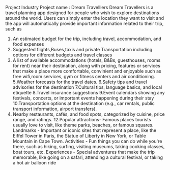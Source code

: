 Project Industry
Project  name : Dream Travelllers
Dream Travellers is a travel planning app designed for people who 
wish to explore destinations around the world. Users can simply enter the location they want to visit and the app will automatically provide important information 
related to their trip, such as
1. An estimated budget for the trip, including travel, accommodation, and food expenses
2. Suggested flights,Buses,taxis and private Transportation including options for different budgets and travel classes
4. A list of available accommodations (hotels, B&Bs, guesthouses, rooms for rent) near their destination, along with pricing, features or services that make a place more comfortable,
convinient and enjoyable such as free wifi,room services, gym or fitness centers and air conditioning.
5.Weather forecasts for the travel dates.
6.Safety tips and travel advisories for the destination
7.Cultural tips, language basics, and local etiquette
8.Travel insurance suggestions
9.Event calendars showing any festivals, concerts, or important events happening during their stay
10.Transportation options at the destination (e.g., car rentals, public transport information, airport transfers).
11. Nearby restaurants, cafés, and food spots, categorized by cuisine, price range, and ratings.
12.Popular attractions-  Famous places tourists usually love to visit, like theme parks, beaches, or famous squares.
Landmarks - Important or iconic sites that represent a place, like the Eiffel Tower in Paris, the Statue of Liberty in New York, or Table Mountain in Cape Town.
Activities - Fun things you can do while you're there, such as hiking, surfing, visiting museums, taking cooking classes, boat tours, etc.
Experiences - Special adventures that make the trip memorable, like going on a safari, attending a cultural festival, or taking a hot air balloon ride




